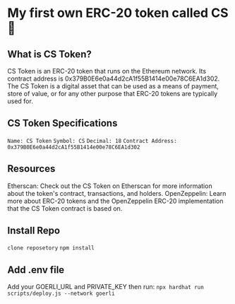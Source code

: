 # My first own ERC-20 token called CS 🚀

## What is CS Token?

CS Token is an ERC-20 token that runs on the Ethereum network. Its contract address is 0x379B0E6e0a44d2cA1f55B1414e00e78C6EA1d302. The CS Token is a digital asset that can be used as a means of payment, store of value, or for any other purpose that ERC-20 tokens are typically used for.

## CS Token Specifications

`Name: CS Token`
`Symbol: CS`
`Decimal: 18`
`Contract Address: 0x379B0E6e0a44d2cA1f55B1414e00e78C6EA1d302`

## Resources

Etherscan: Check out the CS Token on Etherscan for more information about the token's contract, transactions, and holders.
OpenZeppelin: Learn more about ERC-20 tokens and the OpenZeppelin ERC-20 implementation that the CS Token contract is based on.

## Install Repo

`clone reposetory`
`npm install`

## Add .env file

Add your GOERLI_URL and PRIVATE_KEY
then run:
`npx hardhat run scripts/deploy.js --network goerli`
